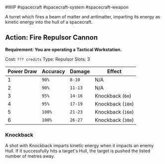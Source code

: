 #WIP #spacecraft #spacecraft-system #spacecraft-weapon 

A turret which fires a beam of matter and antimatter, imparting its energy as kinetic energy into the hull of a spacecraft.

## Action: Fire Repulsor Cannon

**Requirement: You are operating a Tactical Workstation.**

Cost: `??? credits`
Type: Repulsor
Slots: 3

| Power Draw | Accuracy | Damage | Effect |
| -----------|----------|--------|--------|
| 1 | `90%` | `8-10` | N/A |
| 2 | `90%` | `11-13` | N/A |
| 3 | `95%` | `14-16` | Knockback (`6m`) |
| 4 | `95%` | `17-19` | Knockback (`10m`) |
| 5 | `100%` | `21-23` | Knockback (`16m`) |
| 6 | `100%` | `26-27` | Knockback (`30m`) |

### Knockback

A shot with Knockback imparts kinetic energy when it impacts an enemy Hull. If it successfully hits a target's Hull, the target is pushed the listed number of metres away.